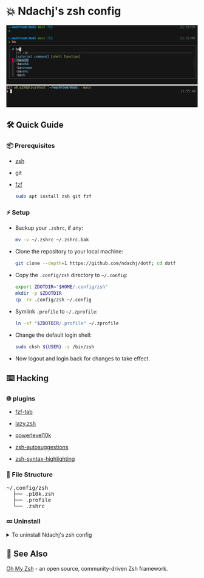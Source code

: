 # 💥 Ndachj's zsh config

![Screenshot 01](./screenshots/01.jpg)
![Screenshot 02](./screenshots/02.jpg)

## 🛠 Quick Guide

### 📦 Prerequisites

- [zsh](https://github.com/zsh-users/zsh)
- git
- [fzf](https://github.com/junegunn/fzf)

  ```sh
  sudo apt install zsh git fzf
  ```

### ⚡ Setup

- Backup your `.zshrc`, if any:

  ```sh
  mv -v ~/.zshrc ~/.zshrc.bak
  ```

- Clone the repository to your local machine:

  ```sh
  git clone --depth=1 https://github.com/ndachj/dotf; cd dotf
  ```

- Copy the `.config/zsh` directory to `~/.config`:

  ```sh
  export ZDOTDIR="$HOME/.config/zsh"
  mkdir -p $ZDOTDIR
  cp -rv .config/zsh ~/.config
  ```

- Symlink `.profile` to `~/.zprofile`:

  ```sh
  ln -sf "$ZDOTDIR/.profile" ~/.zprofile
  ```

- Change the default login shell:

  ```sh
  sudo chsh ${USER} -s /bin/zsh
  ```

- Now logout and login back for changes to take effect.

## ⌨️ Hacking

### 🌐 plugins

- [fzf-tab](https://github.com/Aloxaf/fzf-tab)

- [lazy.zsh](https://github.com/ndachj/lazy.zsh)

- [powerlevel10k](https://github.com/romkatv/powerlevel10k)

- [zsh-autosuggestions](https://github.com/zsh-users/zsh-autosuggestions)

- [zsh-syntax-highlighting](https://github.com/zsh-users/zsh-syntax-highlighting)

### 📂 File Structure

<pre>
~/.config/zsh
  ├── .p10k.zsh
  ├── .profile
  └── .zshrc
</pre>

### 💤 Uninstall

<details><summary>To uninstall Ndachj's zsh config</summary>

- Remove the `$ZDOTDIR` and `.zprofile`:

  ```sh
  rm -rfv "$ZDOTDIR" ~/.zprofile
  ```

- Then **restore** your original `.zshrc`:

  ```sh
  mv ~/.zshrc.bak ~/.zshrc
  ```

</details>

## 🌟 See Also

[Oh My Zsh](https://github.com/ohmyzsh/ohmyzsh) - an open source, community-driven Zsh framework.
